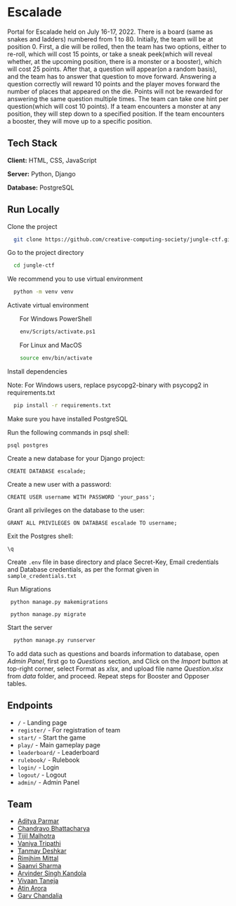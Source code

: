 # Escalade

Portal for Escalade held on July 16-17, 2022. There is a board (same as snakes and ladders) numbered from 1 to 80. Initially, the team will be at position 0. First, a die will be rolled, then the team has two options, either to re-roll, which will cost 15 points, or take a sneak peek(which will reveal whether, at the upcoming position, there is a monster or a booster), which will cost 25 points. After that, a question will appear(on a random basis), and the team has to answer that question to move forward. Answering a question correctly will reward 10 points and the player moves forward the number of places that appeared on the die. Points will not be rewarded for answering the same question multiple times. The team can take one hint per question(which will cost 10 points). If a team encounters a monster at any position, they will step down to a specified position. If the team encounters a booster, they will move up to a specific position.

## Tech Stack

**Client:** HTML, CSS, JavaScript

**Server:** Python, Django

**Database:** PostgreSQL

## Run Locally

Clone the project

```bash
  git clone https://github.com/creative-computing-society/jungle-ctf.git
```

Go to the project directory

```bash
  cd jungle-ctf
```

We recommend you to use virtual environment

```bash
  python -m venv venv
```

Activate virtual environment

&emsp;&emsp;For Windows PowerShell

```bash
    env/Scripts/activate.ps1
```

&emsp;&emsp;For Linux and MacOS

```bash
    source env/bin/activate
```

Install dependencies

Note: For Windows users, replace psycopg2-binary with psycopg2 in requirements.txt

```bash
  pip install -r requirements.txt
```

Make sure you have installed PostgreSQL

Run the following commands in psql shell:  
```
psql postgres
```
Create a new database for your Django project:
```
CREATE DATABASE escalade;
```
Create a new user with a password:
```
CREATE USER username WITH PASSWORD 'your_pass';
```
Grant all privileges on the database to the user:

```
GRANT ALL PRIVILEGES ON DATABASE escalade TO username;
```
Exit the Postgres shell:
```
\q
```

Create `.env` file in base directory and place Secret-Key, Email credentials and Database credentials, as per the format given in `sample_credentials.txt`

Run Migrations

```
 python manage.py makemigrations
```

```
 python manage.py migrate
```

Start the server

```bash
  python manage.py runserver
```

To add data such as questions and boards information to database, open *Admin Panel*, first go to *Questions* section, and Click on the *Import* button at top-right corner, select Format as *xlsx*, and upload file name *Question.xlsx* from *data* folder, and proceed. Repeat steps for Booster and Opposer tables.

## Endpoints

- `/` - Landing page
- `register/` - For registration of team
- `start/` - Start the game
- `play/` - Main gameplay page
- `leaderboard/` - Leaderboard
- `rulebook/` - Rulebook
- `login/` - Login
- `logout/` - Logout
- `admin/` - Admin Panel

## Team

- [Aditya Parmar](https://github.com/adityaParmar9813)
- [Chandravo Bhattacharya](https://github.com/Chandravo)
- [Tijil Malhotra](https://github.com/TijilM)
- [Vaniya Tripathi](https://github.com/VaniyaTripathi)
- [Tanmay Deshkar](https://github.com/Fluorospek)
- [Rimjhim Mittal](https://github.com/rimjhimittal)
- [Saanvi Sharma](https://github.com/Saanvi49)
- [Arvinder Singh Kandola](https://github.com/askandola)
- [Vivaan Taneja](https://github.com/vivaantaneja)
- [Atin Arora](https://github.com/jimbo-exe/)
- [Garv Chandalia](https://github.com/grc-04)
